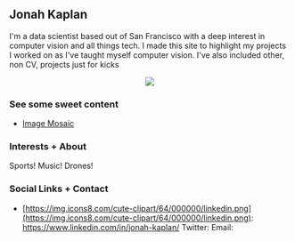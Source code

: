 ## Jonah Kaplan

I'm a data scientist based out of San Francisco with a deep interest in computer vision and all things tech. I made this site to highlight my projects I worked on as I've taught myself computer vision. I've also included other, non CV, projects just for kicks

<div style="text-align:center"><img src="https://media-exp1.licdn.com/dms/image/C5603AQEiQptLVMvyyw/profile-displayphoto-shrink_200_200/0?e=1594857600&v=beta&t=56M22eh0a6bD9xB_B4TMe2rhM2Qery2DMzH-eW_n4E0" /></div>


### See some sweet content

- [Image Mosaic](pages/image_mosaic.md)

### Interests + About

Sports! Music! Drones!

### Social Links + Contact
- [https://img.icons8.com/cute-clipart/64/000000/linkedin.png](https://img.icons8.com/cute-clipart/64/000000/linkedin.png): https://www.linkedin.com/in/jonah-kaplan/
Twitter: 
Email: 
